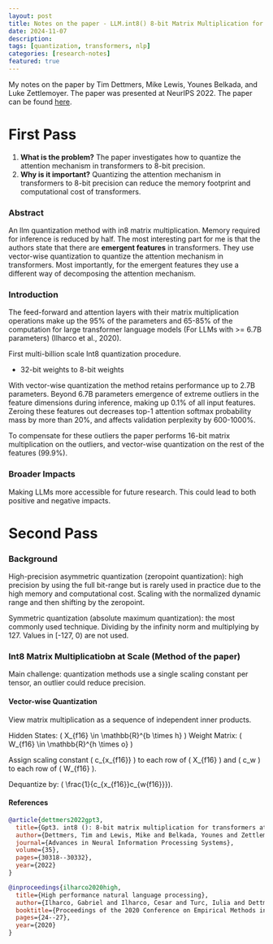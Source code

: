 ```yaml
---
layout: post
title: Notes on the paper - LLM.int8() 8-bit Matrix Multiplication for Transformers at Scale (NeurIPS 2022)
date: 2024-11-07
description:
tags: [quantization, transformers, nlp]
categories: [research-notes]
featured: true
---
```


My notes on the paper by Tim Dettmers, Mike Lewis, Younes Belkada, and Luke Zettlemoyer. The paper was presented at NeurIPS 2022. The paper can be found [here](https://proceedings.neurips.cc/paper_files/paper/2022/file/c3ba4962c05c49636d4c6206a97e9c8a-Paper-Conference.pdf).

# First Pass

1. **What is the problem?** The paper investigates how to quantize the attention mechanism in transformers to 8-bit precision.
2. **Why is it important?** Quantizing the attention mechanism in transformers to 8-bit precision can reduce the memory footprint and computational cost of transformers.

### Abstract
An llm quantization method with in8 matrix multiplication. Memory required for inference is reduced by half. The most interesting part for me is that the authors state that there are **emergent features** in transformers. They use vector-wise quantization to quantize the attention mechanism in transformers. Most importantly, for the emergent features they use a different way of decomposing the attention mechanism.

### Introduction
The feed-forward and attention layers with their matrix multiplication operations make up the 95% of the parameters and 65-85% of the computation for large transformer language models (For LLMs with >= 6.7B parameters) (Ilharco et al., 2020).

First multi-billion scale Int8 quantization procedure.

- 32-bit weights to 8-bit weights

With vector-wise quantization the method retains performance up to 2.7B parameters. Beyond 6.7B parameters emergence of extreme outliers in the feature dimensions during inference, making up 0.1% of all input features. Zeroing these features out decreases top-1 attention softmax probability mass by more than 20%, and affects validation perplexity by 600-1000%.

To compensate for these outliers the paper performs 16-bit matrix multiplication on the outliers, and vector-wise quantization on the rest of the features (99.9%).

### Broader Impacts
Making LLMs more accessible for future research. This could lead to both positive and negative impacts.

# Second Pass

### Background
High-precision asymmetric quantization (zeropoint quantization): high precision by using the full bit-range but is rarely used in practice due to the high memory and computational cost. Scaling with the normalized dynamic range and then shifting by the zeropoint.

Symmetric quantization (absolute maximum quantization): the most commonly used technique. Dividing by the infinity norm and multiplying by 127. Values in [-127, 0) are not used.

### Int8 Matrix Multiplicatiobn at Scale (Method of the paper)

Main challenge: quantization methods use a single scaling constant per tensor, an outlier could reduce precision.

#### Vector-wise Quantization
View matrix multiplication as a sequence of independent inner products.

Hidden States: \( X_{f16} \in \mathbb{R}^{b \times h} \)
Weight Matrix: \( W_{f16} \in \mathbb{R}^{h \times o} \)

Assign scaling constant \( c_{x_{f16}} \) to each row of \( X_{f16} \) and \( c_w \) to each row of \( W_{f16} \).

Dequantize by: \( \frac{1}{c_{x_{f16}}c_{w{f16}}}\).


#### References
```bibtex
@article{dettmers2022gpt3,
  title={Gpt3. int8 (): 8-bit matrix multiplication for transformers at scale},
  author={Dettmers, Tim and Lewis, Mike and Belkada, Younes and Zettlemoyer, Luke},
  journal={Advances in Neural Information Processing Systems},
  volume={35},
  pages={30318--30332},
  year={2022}
}

@inproceedings{ilharco2020high,
  title={High performance natural language processing},
  author={Ilharco, Gabriel and Ilharco, Cesar and Turc, Iulia and Dettmers, Tim and Ferreira, Felipe and Lee, Kenton},
  booktitle={Proceedings of the 2020 Conference on Empirical Methods in Natural Language Processing: Tutorial Abstracts},
  pages={24--27},
  year={2020}
}
```